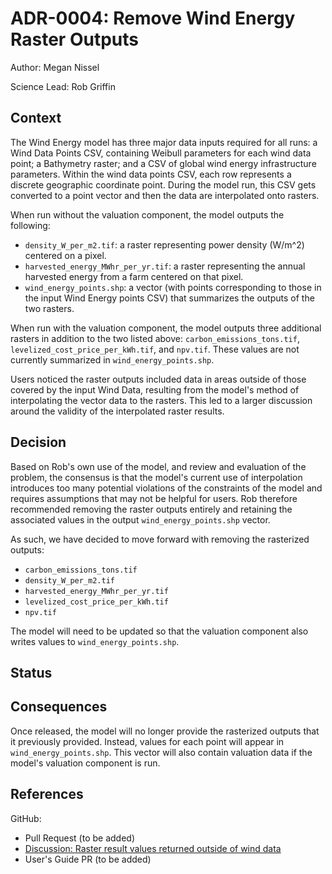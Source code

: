 # ADR-0004: Remove Wind Energy Raster Outputs

Author: Megan Nissel

Science Lead: Rob Griffin

## Context

The Wind Energy model has three major data inputs required for all runs: a Wind Data Points CSV, containing Weibull parameters for each wind data point; a Bathymetry raster; and a CSV of global wind energy infrastructure parameters. Within the wind data points CSV, each row represents a discrete geographic coordinate point. During the model run, this CSV gets converted to a point vector and then the data are interpolated onto rasters.

When run without the valuation component, the model outputs the following:
- `density_W_per_m2.tif`: a raster representing power density (W/m^2) centered on a pixel.
- `harvested_energy_MWhr_per_yr.tif`: a raster representing the annual harvested energy from a farm centered on that pixel.
- `wind_energy_points.shp`: a vector (with points corresponding to those in the input Wind Energy points CSV) that summarizes the outputs of the two rasters.

When run with the valuation component, the model outputs three additional rasters in addition to the two listed above: `carbon_emissions_tons.tif`, `levelized_cost_price_per_kWh.tif`, and `npv.tif`. These values are not currently summarized in `wind_energy_points.shp`.

Users noticed the raster outputs included data in areas outside of those covered by the input Wind Data, resulting from the model's method of interpolating the vector data to the rasters. This led to a larger discussion around the validity of the interpolated raster results.

## Decision

Based on Rob's own use of the model, and review and evaluation of the problem, the consensus is that the model's current use of interpolation introduces too many potential violations of the constraints of the model and requires assumptions that may not be helpful for users. Rob therefore recommended removing the raster outputs entirely and retaining the associated values in the output `wind_energy_points.shp` vector.

As such, we have decided to move forward with removing the rasterized outputs:
- `carbon_emissions_tons.tif`
- `density_W_per_m2.tif`
- `harvested_energy_MWhr_per_yr.tif`
- `levelized_cost_price_per_kWh.tif`
- `npv.tif`

The model will need to be updated so that the valuation component also writes values to `wind_energy_points.shp`.

## Status

## Consequences

Once released, the model will no longer provide the rasterized outputs that it previously provided. Instead, values for each point will appear in `wind_energy_points.shp`. This vector will also contain valuation data if the model's valuation component is run.

## References

GitHub:
  * Pull Request (to be added)
  * [Discussion: Raster result values returned outside of wind data](https://github.com/natcap/invest/issues/1698)
  * User's Guide PR (to be added)
